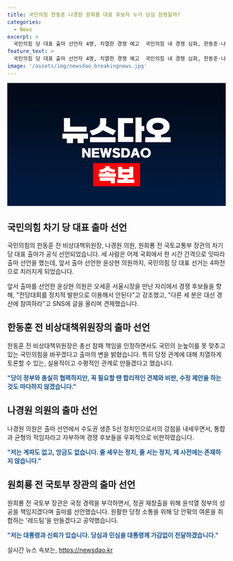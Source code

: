 ```yaml
---
title: 국민의힘 한동훈 나경원 원희룡 대표 후보자 누가 당심 점령할까?
categories:
  - News
excerpt: >
  국민의힘 당 대표 출마 선언자 4명, 치열한 경쟁 예고  국민의힘 내 경쟁 심화, 한동훈·나경원·원희룡 등 4명 차기당 대표 선거 출마 선언. 한동훈은 국민과 당정 협력, 나경원은 경쟁력 강조, 원희룡은 국정 경력 부각, 윤상현은 정치적 발판 이용을 비판. 클릭 수요 예고됨.
feature_text: >
  국민의힘 당 대표 출마 선언자 4명, 치열한 경쟁 예고  국민의힘 내 경쟁 심화, 한동훈·나경원·원희룡 등 4명 차기당 대표 선거 출마 선언. 한동훈은 국민과 당정 협력, 나경원은 경쟁력 강조, 원희룡은 국정 경력 부각, 윤상현은 정치적 발판 이용을 비판. 클릭 수요 예고됨.
image: '/assets/img/newsdao_breakingnews.jpg'
---
```


<p><img src="/assets/img/newsdao_breakingnews.jpg" alt="koreaapp 속보" /></p>

<h2 data-ke-size="size26">국민의힘 차기 당 대표 출마 선언</h2>

<p>국민의힘의 한동훈 전 비상대책위원장, 나경원 의원, 원희룡 전 국토교통부 장관의 차기 당 대표 출마가 공식 선언되었습니다. 세 사람은 어제 국회에서 한 시간 간격으로 잇따라 출마 선언을 했는데, 앞서 출마 선언한 윤상현 의원까지, 국민의힘 당 대표 선거는 4파전으로 치러지게 되었습니다.</p>

<p data-ke-size="size16">앞서 출마를 선언한 윤상현 의원은 오세훈 서울시장을 만난 자리에서 경쟁 후보들을 향해, "전당대회를 정치적 발판으로 이용해서 안된다"고 강조했고, "다른 세 분은 대선 경선에 참여하라"고 SNS에 글을 올리며 견제했습니다.</p>

<h2 data-ke-size="size26">한동훈 전 비상대책위원장의 출마 선언</h2>

<p>한동훈 전 비상대책위원장은 총선 참패 책임을 인정하면서도 국민의 눈높이를 못 맞추고 있는 국민의힘을 바꾸겠다고 출마의 변을 밝혔습니다. 특히 당정 관계에 대해 치열하게 토론할 수 있는, 실용적이고 수평적인 관계로 만들겠다고 했습니다.</p>

<p><b><span style="color: #1a5490;">"당이 정부와 충실히 협력하지만, 꼭 필요할 땐 합리적인 견제와 비판, 수정 제안을 하는 것도 마다하지 않겠습니다."</span></b></p>

<h2 data-ke-size="size26">나경원 의원의 출마 선언</h2>

<p>나경원 의원은 출마 선언에서 수도권 생존 5선 정치인으로서의 강점을 내세우면서, 통합과 균형의 적임자라고 자부하며 경쟁 후보들을 우회적으로 비판하였습니다.</p>

<p><b><span style="color: #1a5490;">"저는 계파도 없고, 앙금도 없습니다. 줄 세우는 정치, 줄 서는 정치, 제 사전에는 존재하지 않습니다."</span></b></p>

<h2 data-ke-size="size26">원희룡 전 국토부 장관의 출마 선언</h2>

<p>원희룡 전 국토부 장관은 국정 경력을 부각하면서, 정권 재창출을 위해 윤석열 정부의 성공을 책임지겠다며 출마를 선언했습니다. 원활한 당정 소통을 위해 당 안팎의 여론을 취합하는 '레드팀'을 만들겠다고 공약했습니다.</p>

<p><b><span style="color: #1a5490;">"저는 대통령과 신뢰가 있습니다. 당심과 민심을 대통령께 가감없이 전달하겠습니다."</span></b></p>
실시간 뉴스 속보는, <a href="https://newsdao.kr" rel="dofollow">https://newsdao.kr</a>


